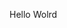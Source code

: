 Hello Wolrd























































































































































































































































































































































































































































































































































































































































































































































